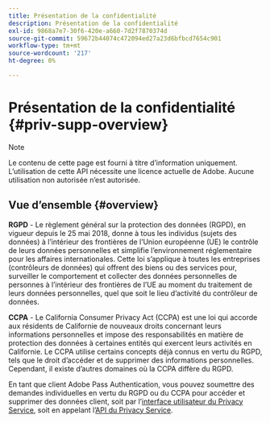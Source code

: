 ```yaml
---
title: Présentation de la confidentialité
description: Présentation de la confidentialité
exl-id: 9868a7e7-30f6-420e-a660-7d2f7870374d
source-git-commit: 59672b44074c472094ed27a23d6bfbcd7654c901
workflow-type: tm+mt
source-wordcount: '217'
ht-degree: 0%

---
```


# Présentation de la confidentialité {#priv-supp-overview}

>[!NOTE]
>
>Le contenu de cette page est fourni à titre d’information uniquement. L’utilisation de cette API nécessite une licence actuelle de Adobe. Aucune utilisation non autorisée n’est autorisée.

## Vue d’ensemble {#overview}

**RGPD** - Le règlement général sur la protection des données (RGPD), en vigueur depuis le 25 mai 2018, donne à tous les individus (sujets des données) à l’intérieur des frontières de l’Union européenne (UE) le contrôle de leurs données personnelles et simplifie l’environnement réglementaire pour les affaires internationales. Cette loi s’applique à toutes les entreprises (contrôleurs de données) qui offrent des biens ou des services pour, surveiller le comportement et collecter des données personnelles de personnes à l’intérieur des frontières de l’UE au moment du traitement de leurs données personnelles, quel que soit le lieu d’activité du contrôleur de données.

**CCPA** - Le California Consumer Privacy Act (CCPA) est une loi qui accorde aux résidents de Californie de nouveaux droits concernant leurs informations personnelles et impose des responsabilités en matière de protection des données à certaines entités qui exercent leurs activités en Californie. Le CCPA utilise certains concepts déjà connus en vertu du RGPD, tels que le droit d’accéder et de supprimer des informations personnelles. Cependant, il existe d’autres domaines où la CCPA diffère du RGPD.

En tant que client Adobe Pass Authentication, vous pouvez soumettre des demandes individuelles en vertu du RGPD ou du CCPA pour accéder et supprimer des données client, soit par l’[interface utilisateur du Privacy Service](https://www.adobe.io/apis/experiencecloud/gdpr/docs/alldocs.html#!api-specification/markdown/narrative/tutorials/privacy_service_tutorial/privacy_service_ui_tutorial.md), soit en appelant l’[API du Privacy Service](https://www.adobe.io/apis/experiencecloud/gdpr/docs/alldocs.html#!api-specification/markdown/narrative/tutorials/privacy_service_tutorial/privacy_service_api_tutorial.md).

<!--

>[!MORELIKETHIS]
>
>* [Privacy Services Overview](https://www.adobe.io/apis/experiencecloud/gdpr/docs/alldocs.html#!api-specification/markdown/narrative/technical_overview/privacy_service_overview/privacy_service_overview.md)
>* [Privacy Service API documentation](https://www.adobe.io/apis/experiencecloud/gdpr.html)
-->
